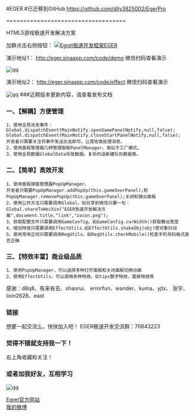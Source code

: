 #EGER 
#已迁移到GitHub https://github.com/dily3825002/EgerPro

===================================

  HTML5游戏极速开发解决方案
  
加群点击右侧按钮： <a target="_blank" href="http://shang.qq.com/wpa/qunwpa?idkey=e3bba025902c371f851e6f104bc8100a870b9da0963f98f883c17e0a45f3abbd"><img border="0" src="http://pub.idqqimg.com/wpa/images/group.png" alt="Egret极速开发框架EGER" title="Egret极速开发框架EGER"></a>

演示地址1：
http://eger.sinaapp.com/code/demo
微信扫码查看演示

<img src="http://eger.sinaapp.com/code/public/eger1.png" alt="qq" title="Egret极速开发框架EGER"/>

演示地址2：
http://eger.sinaapp.com/code/effect
微信扫码查看演示

<img src="http://eger.sinaapp.com/code/public/eger2.png" alt="qq" title="Egret极速开发框架EGER"/>
###近期版本更新内容，请查看发布文档

### 一、【解耦】方便管理  

    1、使用全局派发事件：Global.dispatchEvent(MainNotify.openGamePanelNotify,null,false);
    Global.dispatchEvent(MainNotify.closeStartPanelNotify,null,false);
    开发者只需要关注将事件发送出去即可，让其他类处理消息。
    2、使用面板管理器几种管理面板PanelManager。类似于工厂模式。
    3、使用全局数据GlobalData存放数据。复杂的话新建队形数据类。

### 二、【简单】高效开发  

    1、使用面板弹窗管理器PopUpManager。
    开发者只需要PopUpManager.addPopUp(this.gameOverPanel);和PopUpManager.removePopUp(this.gameOverPanel);关闭和弹出面板
    2、使用公共方法只需要调用Global。如分享到微信只要一句：Global.shareToWeiXin("EGER急速开发解决方案",document.title,"link","iocon.png");
    3、获取配置文件只需要调用GameConfig。如GameConfig.curWidth()获取舞台宽度
    4、增加特效只需要调用EffectUtils.如EffectUtils.shakeObj(obj)使对象抖动
    5、使用常用正则只需要调用RegUtils。如RegUtils.checkMobile()检查手机号码格式是否正确
    
### 三、【特效丰富】商业级品质 

    1、使用PopUpManager，可以选择多种打开面板和关闭面板切换动画
    2、使用EffectUtils，可以调用多种特效，如tips飘字特效，震屏特效等


感谢：d8q8、有来有去、shaorui、 errorfun、wander、kuma、yjtx、 张宇、lixin2628、east

### 链接

想要一起交流么，快快加入吧！
EGER极速开发交流群：70843223

### 觉得不错就支持我一下！

右上角收藏和关注！

### 或者加我好友，互相学习

<img src="http://eger.sinaapp.com/code/public/dily.png" alt="qq" title="Egret极速开发框架EGER"/>

[Egret官方网站](egret-labs.org)<br />
[我的微博](http://weibo.com/1856526021/profile?topnav=1&wvr=6)<br />